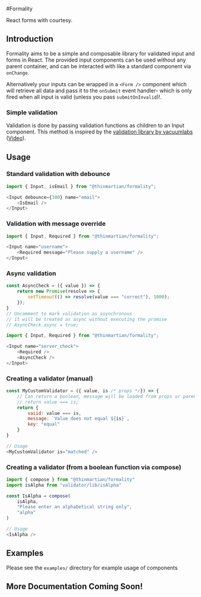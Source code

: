 #Formality

React forms with courtesy.

## Introduction

Formality aims to be a simple and composable library for validated input and forms in React. The provided input components can be used without any parent container, and can be interacted with like a standard component via `onChange`.

Alternatively your inputs can be wrapped in a `<Form />` component which will retrieve all data and pass it to the `onSubmit` event handler- which is only fired when all input is valid (unless you pass `submitOnInvalid`)!. 

### Simple validation

Validation is done by passing validation functions as children to an Input component. This method is inspired by the [validation library by vacuumlabs](https://github.com/vacuumlabs/validation) ([Video](https://www.youtube.com/watch?v=FqscLiODo5c)).

## Usage

### Standard validation with debounce

```javascript
import { Input, isEmail } from "@thinmartian/formality";

<Input debounce={300} name="email">
    <IsEmail />
</Input>
```
    
### Validation with message override

```javascript
import { Input, Required } from "@thinmartian/formality";

<Input name="username">
    <Required message="Please supply a username" />
</Input>
```

### Async validation

```javascript
const AsyncCheck = ({ value }) => {
    return new Promise(resolve => {
        setTimeout(() => resolve(value === "correct"), 1000);
    });
}
// Uncomment to mark validation as asynchronous
// it will be treated as async without executing the promise
// AsyncCheck.async = true;

import { Input, Required } from "@thinmartian/formality";

<Input name="server_check">
    <Required />
    <AsyncCheck />
</Input>
```

### Creating a validator (manual)

```javascript
const MyCustomValidator = ({ value, is /* props */}) => {
    // Can return a boolean, message will be loaded from props or parent Input
    // return value === is; 
    return {
        vaiid: value === is,
        message: `Value does not equal ${is}`,
        key: "equal"
    }
}

// Usage
<MyCustomValidator is="matched" />
```

### Creating a validator (from a boolean function via compose)

```javascript
import { compose } from "@thinmartian/formality"
import isAlpha from "validator/lib/isAlpha"

const IsAlpha = compose(
    isAlpha,
    "Please enter an alphabetical string only",
    "alpha"
)

// Usage
<IsAlpha />
```

## Examples

Please see the `examples/` directory for example usage of components


## More Documentation Coming Soon!
